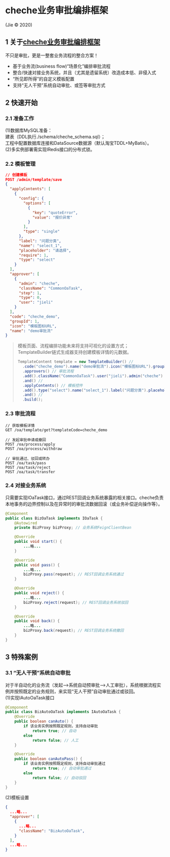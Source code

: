 # cheche业务审批编排框架
(Jie © 2020)
## 1 关于[cheche业务审批编排框架](https://mp.weixin.qq.com/s/3YoQPepMTB9fyWsdEyoXVw)
不只是审批，更是一整套业务流程的整合方案！
- 基于业务流(business flow)“场景化”编排审批流程
- 整合/快速对接业务系统，并且（尤其是遗留系统）改造成本低、非侵入式
- “所见即所得”的自定义模板配置
- 支持“无人干预”系统自动审批、或签等审批方式

## 2 快速开始
### 2.1 准备工作
(1)数据库MySQL准备：<br/>建表（DDL执行./schema/cheche_schema.sql）；<br/>工程中配置数据库连接和DataSource数据源（默认淘宝TDDL+MyBatis）。<br/>
(2)多实例部署需实现IRedis接口的分布式锁。<br/>

### 2.2 模板管理
```Json
// 创建模板
POST /admin/template/save
{
  "applyContents": [
    {
      "config": {
        "options": [
          {
            "key": "quoteError",
            "value": "报价异常"
          }
        ],
        "type": "single"
      },
      "label": "问题分类",
      "name": "select_1",
      "placeholder": "请选择",
      "require": 1,
      "type": "select"
    }
  ],
  "approver": [
    {
      "admin": "cheche",
      "className": "CommonOaTask",
      "step": 1,
      "type": 0,
      "user": "jieli"
    }
  ],
  "code": "cheche_demo",
  "groupId": 1,
  "icon": "模板图标URL",
  "name": "demo审批流"
}
```

> 模板页面、流程编排功能未来将支持可视化的设置方式；<br/>
> TemplateBuilder链式生成器支持创建模板详情的元数据。
> ```Java
> TemplateContent template = new TemplateBuilder() //
> 	.code("cheche_demo").name("demo审批流").icon("模板图标URL").groupId(1L) // 模板信息
> 	.approvers() // 审批流程
> 	.add().className("CommonOaTask").user("jieli").admin("cheche") //
> 	.and() //
> 	.applyContents() // 模板控件
> 	.add().type("select").name("select_1").label("问题分类").placeholder("请选择").require(1).config(config) //
> 	.and() //
> 	.build();
> ```

### 2.3 审批流程
```
// 获取模板详情
GET /oa/template/get?templateCode=cheche_demo

// 发起审批申请或撤回
POST /oa/process/apply
POST /oa/process/withdraw

// 审批通过、驳回或转办
POST /oa/task/pass
POST /oa/task/reject
POST /oa/task/transfer
```

### 2.4 对接业务系统
只需要实现IOaTask接口，通过REST回调业务系统暴露的相关接口。cheche负责本地事务的边界控制以及在异常时的审批流数据回滚（或业务补偿逆向操作等）。
```Java
@Component
public class BizOaTask implements IOaTask {
	@Autowired
	private BizProxy bizProxy; // 业务系统FeignClientBean

	@Override
	public void start() {
		...略...
	}

	@Override
	public void pass() {
		...略...
		bizProxy.pass(request); // REST回调业务系统通过
	}

	@Override
	public void reject() {
		...略...
		bizProxy.reject(request); // REST回调业务系统驳回
	}

	@Override
	public void back() {
		...略...
		bizProxy.back(request); // REST回调业务系统撤回
	}
}
```

## 3 特殊案例
### 3.1 “无人干预”系统自动审批
对于半自动化的业务流（发起-->系统自动预审批-->人工审批），系统根据流程实例并按照既定的业务规则，来实现“无人干预”自动审批通过或驳回。<br />
(1)实现IAutoOaTask接口
```Java
@Component
public class BizAutoOaTask implements IAutoOaTask {
	@Override
	public boolean canAuto() {
		if 该业务实例按照既定规则，支持自动审批
			return true; // 自动
		else
			return false; // 人工
	}

	@Override
	public boolean canAutoPass() {
		if 该业务实例按照既定规则，支持自动审批通过
			return true; // 自动审批通过
		else
			return false; // 自动驳回
	}
}
```
(2)模板设置
```Json
{
  ...略...
  "approver": [
    {
      ...略...
      "className": "BizAutoOaTask",
    }
  ],
  ...略...
}
```
